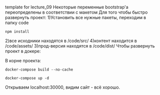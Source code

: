 template for lecture_09
Некоторые переменные bootstrap'a переопределены в соответствии с макетом
Для того чтобы быстро развернуть проект:
1)Установить все нужные пакеты, переходим в папку code
```
npm install
```
2)все исходники находятся в /code/src/
4)контент находится в /code/assets/
3)прод-версия находятся в /code/dist/
Чтобы развернуть проект в докере:

В корне проекта:
```
docker-compose build --no-cache
```
```
docker-compose up -d
```
Открываем localhost:30000, видим сайт - всё хорошо.